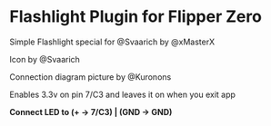 # Flashlight Plugin for Flipper Zero

Simple Flashlight special for @Svaarich by @xMasterX

Icon by @Svaarich

Connection diagram picture by @Kuronons

Enables 3.3v on pin 7/C3 and leaves it on when you exit app

**Connect LED to (+ -> 7/C3) | (GND -> GND)**
